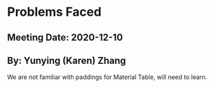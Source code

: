 # Problems Faced
## Meeting Date: 2020-12-10
## By: Yunying (Karen) Zhang

We are not familiar with paddings for Material Table, will need to learn.